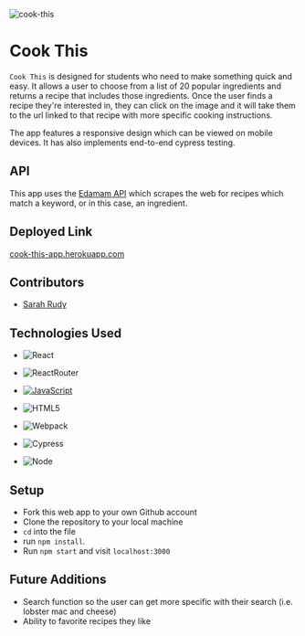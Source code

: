 ![cook-this](https://user-images.githubusercontent.com/78389005/141882296-35216911-5250-4caf-b093-62883e26efef.gif)

# Cook This
`Cook This` is designed for students who need to make something quick and easy. It allows a user to choose from a list of 20 popular ingredients and returns a recipe that includes those ingredients. Once the user finds a recipe they're interested in, they can click on the image and it will take them to the url linked to that recipe with more specific cooking instructions.

The app features a responsive design which can be viewed on mobile devices. It has also implements end-to-end cypress testing. 

## API 
This app uses the [Edamam API](https://developer.edamam.com/edamam-recipe-api) which scrapes the web for recipes which match a keyword, or in this case, an ingredient. 

## Deployed Link
[cook-this-app.herokuapp.com](https://cook-this-app.herokuapp.com/)

## Contributors
- [Sarah Rudy](https://github.com/sarahrudy)

## Technologies Used
- ![React](https://camo.githubusercontent.com/4e4a3b5c3e9c00501ec866e2f2466c5a6032f838aca5f2cf3b14450e39e8a2f0/68747470733a2f2f696d672e736869656c64732e696f2f62616467652f72656163742532302d2532333230323332612e7376673f267374796c653d666f722d7468652d6261646765266c6f676f3d7265616374266c6f676f436f6c6f723d253233363144414642)

- ![ReactRouter](https://camo.githubusercontent.com/4f9d20f3a284d2f6634282f61f82a62e99ee9906537dc9859decfdc9efbb51ec/68747470733a2f2f696d672e736869656c64732e696f2f62616467652f52656163745f526f757465722d4341343234353f7374796c653d666f722d7468652d6261646765266c6f676f3d72656163742d726f75746572266c6f676f436f6c6f723d7768697465)

- [![JavaScript](https://img.shields.io/badge/javascript%20-%23323330.svg?&style=for-the-badge&logo=javascript&logoColor=%23F7DF1E)](https://www.javascript.com/)

- ![HTML5](https://img.shields.io/badge/html5%20-%23E34F26.svg?&style=for-the-badge&logo=html5&logoColor=white)

- ![Webpack](https://img.shields.io/badge/webpack%20-%238DD6F9.svg?&style=for-the-badge&logo=webpack&logoColor=black)

- ![Cypress](https://img.shields.io/badge/cypress-04C38E.svg?&style=for-the-badge&logo=cypress&logoColor=white)

- ![Node](https://img.shields.io/badge/node.js%20-%2343853D.svg?&style=for-the-badge&logo=node.js&logoColor=white)


## Setup
- Fork this web app to your own Github account
- Clone the repository to your local machine
- `cd` into the file
- run `npm install`.
- Run `npm start` and visit `localhost:3000`

## Future Additions
- Search function so the user can get more specific with their search (i.e. lobster mac and cheese)
- Ability to favorite recipes they like
